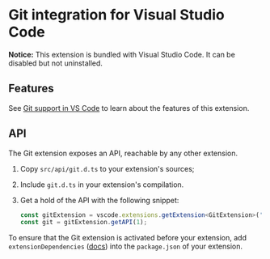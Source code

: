 # Git integration for Visual Studio Code

**Notice:** This extension is bundled with Visual Studio Code. It can be disabled but not uninstalled.

## Features

See [Git support in VS Code](https://code.visualstudio.com/docs/editor/versioncontrol#_git-support) to learn about the features of this extension.

## API

The Git extension exposes an API, reachable by any other extension.

1. Copy `src/api/git.d.ts` to your extension's sources;
2. Include `git.d.ts` in your extension's compilation.
3. Get a hold of the API with the following snippet:

	```ts
	const gitExtension = vscode.extensions.getExtension<GitExtension>('vscode.git').exports;
	const git = gitExtension.getAPI(1);
	```

To ensure that the Git extension is activated before your extension, add `extensionDependencies` ([docs](https://code.visualstudio.com/api/references/extension-manifest)) into the `package.json` of your extension.
